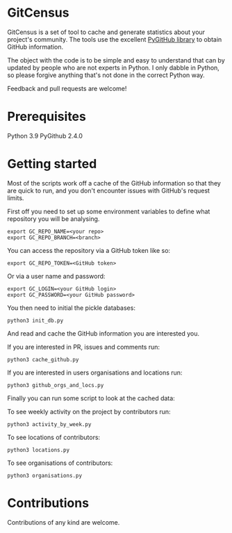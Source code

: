 # GitCensus

GitCensus is a set of tool to cache and generate statistics about your project's community. The tools use the excellent [PyGitHub library](https://github.com/PyGithub/PyGithub) to obtain GitHub information.

The object with the code is to be simple and easy to understand that can by updated by people who are not experts in Python. I only dabble in Python, so please forgive anything that's not done in the correct Python way.

Feedback and pull requests are welcome!

# Prerequisites

Python 3.9
PyGithub 2.4.0

# Getting started

Most of the scripts work off a cache of the GitHub information so that they are quick to run, and you don't encounter issues with GitHub's request limits.

First off you need to set up some environment variables to define what repository you will be analysing.
```shell
export GC_REPO_NAME=<your repo>
export GC_REPO_BRANCH=<branch>
```

You can access the repository via a GitHub token like so:
```shell
export GC_REPO_TOKEN=<GitHub token>
```

Or via a user name and password:
```shell
export GC_LOGIN=<your GitHub login>
export GC_PASSWORD=<your GitHub password>
```

You then need to initial the pickle databases:
```shell
python3 init_db.py
```

And read and cache the GitHub information you are interested you.

If you are interested in PR, issues and comments run:
```shell
python3 cache_github.py
```

If you are interested in users organisations and locations run:
```shell
python3 github_orgs_and_locs.py
```

Finally you can run some script to look at the cached data:

To see weekly activity on the project by contributors run:
```shell
python3 activity_by_week.py
```

To see locations of contributors:
```shell
python3 locations.py
```

To see organisations of contributors:
```shell
python3 organisations.py
```

# Contributions

Contributions of any kind are welcome.
